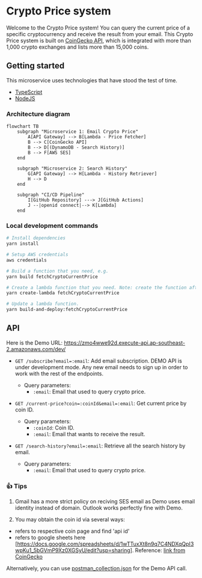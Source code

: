 # Crypto Price system

Welcome to the Crypto Price system! You can query the current price of a specific cryptocurrency and receive the result from your email.
This Crypto Price system is built on [CoinGecko API](https://docs.coingecko.com/v3.0.1/reference/introduction), which is integrated with more than 1,000 crypto exchanges and lists more than 15,000 coins.

## Getting started

This microservice uses technologies that have stood the test of time.

- [TypeScript](https://www.typescriptlang.org/)
- [NodeJS](https://docs.nestjs.com/)

### Architecture diagram

```mermaid
flowchart TB
    subgraph "Microservice 1: Email Crypto Price"
        A[API Gateway] --> B[Lambda - Price Fetcher]
        B --> C[CoinGecko API]
        B --> D[(DynamoDB - Search History)]
        B --> F[AWS SES]
    end

    subgraph "Microservice 2: Search History"
        G[API Gateway] --> H[Lambda - History Retriever]
        H --> D
    end

    subgraph "CI/CD Pipeline"
        I[GitHub Repository] ---> J[GitHub Actions]
        J --|openid connect|--> K[Lambda]
    end
```

### Local development commands

```bash
# Install dependencies
yarn install

# Setup AWS credentials
aws credentials

# Build a function that you need, e.g.
yarn build fetchCryptoCurrentPrice

# Create a lambda function that you need. Note: create the function after the build step.
yarn create-lambda fetchCryptoCurrentPrice

# Update a lambda function.
yarn build-and-deploy:fetchCryptoCurrentPrice
```

## API

Here is the Demo URL: https://zmo4wwe92d.execute-api.ap-southeast-2.amazonaws.com/dev/

- `GET /subscribe?email=:email`: Add email subscription. DEMO API is under development mode. Any new email needs to sign up in order to work with the rest of the endpoints.
  - Query parameters:
    - `:email`: Email that used to query crypto price.
- `GET /current-price?coin=:coinId&email=:email`: Get current price by coin ID.

  - Query parameters:
    - `:coinId`: Coin ID.
    - `:email`: Email that wants to receive the result.

- `GET /search-history?email=:email`: Retrieve all the search history by email.
  - Query parameters:
    - `:email`: Email that used to query crypto price.

### 👍 Tips
1. Gmail has a more strict policy on reciving SES email as Demo uses email identity instead of domain. Outlook works perfectly fine with Demo.

2. You may obtain the coin id via several ways:

- refers to respective coin page and find 'api id'
- refers to google sheets here [https://docs.google.com/spreadsheets/d/1wTTuxXt8n9q7C4NDXqQpI3wpKu1_5bGVmP9Xz0XGSyU/edit?usp=sharing]. Reference: [link from CoinGecko](https://docs.coingecko.com/v3.0.1/reference/simple-price)

Alternatively, you can use [postman_collection.json](https://github.com/biaoli0/CryptoPriceSystem#:~:text=33%20minutes%20ago-,postman_collection.json,-Add%20documentation) for the Demo API call.
